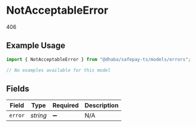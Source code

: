 # NotAcceptableError

406

## Example Usage

```typescript
import { NotAcceptableError } from "@dhaba/safepay-ts/models/errors";

// No examples available for this model
```

## Fields

| Field              | Type               | Required           | Description        |
| ------------------ | ------------------ | ------------------ | ------------------ |
| `error`            | *string*           | :heavy_minus_sign: | N/A                |